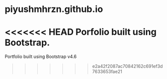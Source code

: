 # piyushmhrzn.github.io
<<<<<<< HEAD
Porfolio built using Bootstrap.
=======
Portfolio built using Bootstrap v4.6
>>>>>>> e2a42f2087ac70842162c691ef3d7633653fae21

